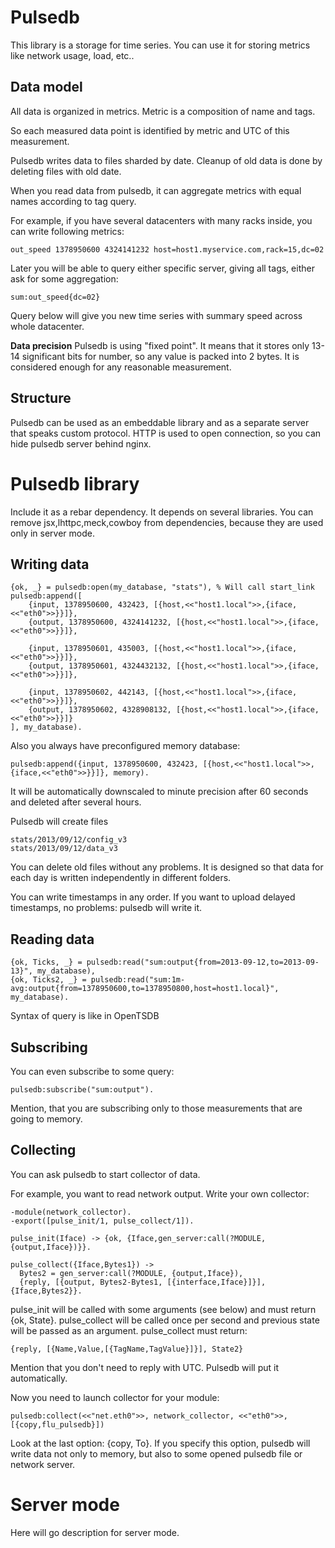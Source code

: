 Pulsedb
=======


This library is a storage for time series. You can use it for storing metrics like network usage, load, etc..


Data model
----------

All data is organized in metrics. Metric is a composition of name and tags.

So each measured data point is identified by metric and UTC of this measurement.

Pulsedb writes data to files sharded by date. Cleanup of old data is done by deleting files with old date.

When you read data from pulsedb, it can aggregate metrics with equal names according to tag query.

For example, if you have several datacenters with many racks inside, you can write following metrics:

    out_speed 1378950600 4324141232 host=host1.myservice.com,rack=15,dc=02

Later you will be able to query either specific server, giving all tags, either ask for some aggregation:

    sum:out_speed{dc=02}

Query below will give you new time series with summary speed across whole datacenter.


**Data precision** Pulsedb is using "fixed point". It means that it stores only 13-14 significant
bits for number, so any value is packed into 2 bytes. It is considered enough for any reasonable measurement.


Structure
---------

Pulsedb can be used as an embeddable library and as a separate server that speaks custom protocol.
HTTP is used to open connection, so you can hide pulsedb server behind nginx.



Pulsedb library
===============


Include it as a rebar dependency. It depends on several libraries.
You can remove jsx,lhttpc,meck,cowboy from dependencies, because they are used only
in server mode.




Writing data
----------------------


    {ok, _} = pulsedb:open(my_database, "stats"), % Will call start_link
    pulsedb:append([
        {input, 1378950600, 432423, [{host,<<"host1.local">>,{iface,<<"eth0">>}}]},
        {output, 1378950600, 4324141232, [{host,<<"host1.local">>,{iface,<<"eth0">>}}]},

        {input, 1378950601, 435003, [{host,<<"host1.local">>,{iface,<<"eth0">>}}]},
        {output, 1378950601, 4324432132, [{host,<<"host1.local">>,{iface,<<"eth0">>}}]},

        {input, 1378950602, 442143, [{host,<<"host1.local">>,{iface,<<"eth0">>}}]},
        {output, 1378950602, 4328908132, [{host,<<"host1.local">>,{iface,<<"eth0">>}}]}
    ], my_database).


Also you always have preconfigured memory database:

    pulsedb:append({input, 1378950600, 432423, [{host,<<"host1.local">>,{iface,<<"eth0">>}}]}, memory).


It will be automatically downscaled to minute precision after 60 seconds and deleted after several hours.



Pulsedb will create files 

    stats/2013/09/12/config_v3
    stats/2013/09/12/data_v3

You can delete old files without any problems. It is designed so that data for each day is written independently
in different folders.


You can write timestamps in any order. If you want to upload delayed timestamps, no problems: pulsedb will write it.




Reading data
------------


    {ok, Ticks, _} = pulsedb:read("sum:output{from=2013-09-12,to=2013-09-13}", my_database),
    {ok, Ticks2, _} = pulsedb:read("sum:1m-avg:output{from=1378950600,to=1378950800,host=host1.local}", my_database).

Syntax of query is like in OpenTSDB



Subscribing
-----------

You can even subscribe to some query:

    pulsedb:subscribe("sum:output").

Mention, that you are subscribing only to those measurements that are going to memory.



Collecting
----------

You can ask pulsedb to start collector of data.

For example, you want to read network output. Write your own collector:


    -module(network_collector).
    -export([pulse_init/1, pulse_collect/1]).
    
    pulse_init(Iface) -> {ok, {Iface,gen_server:call(?MODULE, {output,Iface})}}.
    
    pulse_collect({Iface,Bytes1}) ->
      Bytes2 = gen_server:call(?MODULE, {output,Iface}),
      {reply, [{output, Bytes2-Bytes1, [{interface,Iface}]}], {Iface,Bytes2}}.


pulse_init will be called with some arguments (see below) and must return {ok, State}.
pulse_collect will be called once per second and previous state will be passed as an argument.
pulse_collect must return:

    {reply, [{Name,Value,[{TagName,TagValue}]}], State2}

Mention that you don't need to reply with UTC. Pulsedb will put it automatically.

Now you need to launch collector for your module:

    pulsedb:collect(<<"net.eth0">>, network_collector, <<"eth0">>, [{copy,flu_pulsedb}])

Look at the last option: {copy, To}. If you specify this option, pulsedb will write data not only to memory,
but also to some opened pulsedb file or network server.




Server mode
===========

Here will go description for server mode.




